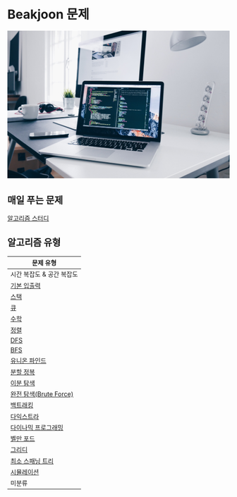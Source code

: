 # Beakjoon 문제

![](picture/notebook2.jpg)

## 매일 푸는 문제

[알고리즘 스터디](everyday.md)

## 알고리즘 유형

| 문제 유형 | 
|---------|
| 시간 복잡도 & 공간 복잡도|
| [기본 입출력](입출력/)|
| [스택](stack/)|
| [큐](queue/)|
| [수학](수학/)|
| [정렬](정렬/)|
| [DFS](dfs/)|
| [BFS](bfs/)|
| [유니온 파인드](유니온%20파인드/)|
| [분할 정복](분할%20정복/)|
| [이분 탐색](이분%20탐색/)|
| [완전 탐색(Brute Force)](브루트포스/)|
| [백트래킹](백트래킹/)|
| [다익스트라](다익스트라/)|
| [다이나믹 프로그래밍](다이나믹%20프로그래밍/)|
| [벨만 포드](벨만포드/)|
| [그리디](그리디/)|
| [최소 스패닝 트리](최소%20스패닝%20트리/)|
| [시뮬레이션](시뮬레이션/)|
| 미분류|
